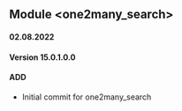 ## Module <one2many_search>

#### 02.08.2022

#### Version 15.0.1.0.0

#### ADD

- Initial commit for one2many_search
